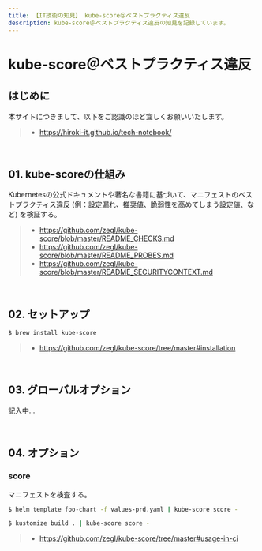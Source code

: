 ```yaml
---
title: 【IT技術の知見】 kube-score＠ベストプラクティス違反
description: kube-score＠ベストプラクティス違反の知見を記録しています。
---
```


# kube-score＠ベストプラクティス違反

## はじめに

本サイトにつきまして、以下をご認識のほど宜しくお願いいたします。

> - https://hiroki-it.github.io/tech-notebook/

<br>

## 01. kube-scoreの仕組み

Kubernetesの公式ドキュメントや著名な書籍に基づいて、マニフェストのベストプラクティス違反 (例：設定漏れ、推奨値、脆弱性を高めてしまう設定値、など) を検証する。

> - https://github.com/zegl/kube-score/blob/master/README_CHECKS.md
> - https://github.com/zegl/kube-score/blob/master/README_PROBES.md
> - https://github.com/zegl/kube-score/blob/master/README_SECURITYCONTEXT.md

<br>

## 02. セットアップ

```bash
$ brew install kube-score
```

> - https://github.com/zegl/kube-score/tree/master#installation

<br>

## 03. グローバルオプション

記入中...

<br>

## 04. オプション

### score

マニフェストを検査する。

```bash
$ helm template foo-chart -f values-prd.yaml | kube-score score -
```

```bash
$ kustomize build . | kube-score score -
```

> - https://github.com/zegl/kube-score/tree/master#usage-in-ci

<br>
